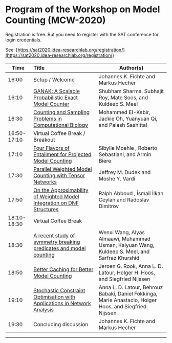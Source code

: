 ---
---
# Program of the Workshop on Model Counting (MCW-2020)

Registration is free. But you need to register with the SAT conference for login credentials.

See: [https://sat2020.idea-researchlab.org/registration/](https://sat2020.idea-researchlab.org/registration/)

| Time          | Title                                                 | Author(s)  |
| ------------- |:-------------| -----|
| 16:00        | Setup / Welcome                                                 | Johannes K. Fichte and Markus Hecher |
| 16:10        | [GANAK: A Scalable Probabilistic Exact Model Counter](../../assets/files/2020/submissions/MCW_2020_paper_4.pdf) | Shubham Sharma, Subhajit Roy, Mate Soos, and Kuldeep S. Meel |
| 16:30        | [Counting and Sampling Problems in Computational Biology](../../assets/files/2020/submissions/MCW_2020_paper_5.pdf) | Mohammed El-Kebir, Jackie Oh, Yuanyuan Qi, and Palash Sashittal|
| 16:50-17:10  | Virtual Coffee Break / Breakout  | |
| 17:10        | [Four Flavors of Entailment for Projected Model Counting](../../assets/files/2020/submissions/MCW_2020_paper_2.pdf) | Sibylle Moehle , Roberto Sebastiani, and Armin Biere |
| 17:30        | [Parallel Weighted Model Counting with Tensor Networks](../../assets/files/2020/submissions/MCW_2020_paper_1.pdf) | Jeffrey M. Dudek and Moshe Y. Vardi |
| 17:50        | [On the Approximability of Weighted Model Integration on DNF Structures](../../assets/files/2020/submissions/MCW_2020_paper_8.pdf) | Ralph Abboud , İsmail İlkan Ceylan and Radoslav Dimitrov |
| 18:10-18:30  | Virtual Coffee Break | |
| 18:30        | [A recent study of symmetry breaking predicates and model counting](../../assets/files/2020/submissions/MCW_2020_paper_6.pdf) | Wenxi Wang, Alyas Almaawi, Muhammad Usman, Kaiyuan Wang, Kuldeep S. Meel, and Sarfraz Khurshid |
| 18:50       |  [Better Caching for Better Model Counting](../../assets/files/2020/submissions/MCW_2020_paper_10.pdf) | Jeroen G. Rook, Anna L. D. Latour, Holger H. Hoos, and Siegfried Nijssen|
| 19:10       | [Stochastic Constraint Optimisation with Applications in Network Analysis](../../assets/files/2020/submissions/MCW_2020_paper_7.pdf)  | Anna L. D. Latour, Behrouz Babaki, Daniel Fokkinga, Marie Anastacio, Holger Hoos, and Siegfried Nijssen|
| 19:30      | Concluding discussion | Johannes K. Fichte and Markus Hecher |


---